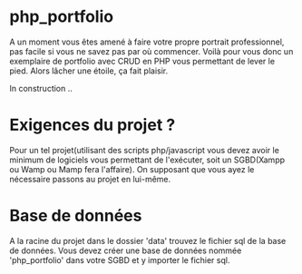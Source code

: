 # php_portfolio
A un moment vous êtes amené à faire votre propre portrait professionnel, pas facile si vous ne savez pas par où commencer. Voilà pour vous donc un exemplaire de portfolio avec CRUD en PHP vous permettant de lever le pied. Alors lâcher une étoile, ça fait plaisir.  

In construction .. 

# Exigences du projet ?
Pour un tel projet(utilisant des scripts php/javascript vous devez avoir le minimum de logiciels vous permettant de l'exécuter, soit un SGBD(Xampp ou Wamp ou Mamp fera l'affaire). On supposant que vous ayez le nécessaire passons au projet en lui-même.

# Base de données
A la racine du projet dans le dossier 'data' trouvez le fichier sql de la base de données.
Vous devez créer une base de données nommée 'php_portfolio' dans votre SGBD et y importer le fichier sql.
